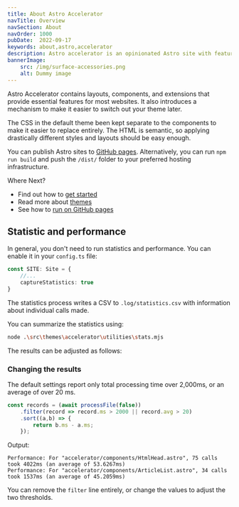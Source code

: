 ```yaml
---
title: About Astro Accelerator
navTitle: Overview
navSection: About
navOrder: 1000
pubDate:  2022-09-17
keywords: about,astro,accelerator
description: Astro accelerator is an opinionated Astro site with features to jump start your use.
bannerImage:
    src: /img/surface-accessories.png
    alt: Dummy image
---
```


Astro Accelerator contains layouts, components, and extensions that provide essential features for most websites. It also introduces a mechanism to make it easier to switch out your theme later.

The CSS in the default theme been kept separate to the components to make it easier to replace entirely. The HTML is semantic, so applying drastically different styles and layouts should be easy enough.

You can publish Astro sites to [GitHub pages](/about/github-pages/). Alternatively, you can run `npm run build` and push the `/dist/` folder to your preferred hosting infrastructure.

Where Next?

- Find out how to [get started](/about/getting-started/)
- Read more about [themes](/about/themes/)
- See how to [run on GitHub pages](/about/github-pages/)

## Statistic and performance

In general, you don't need to run statistics and performance. You can enable it in your `config.ts` file:

```typescript
const SITE: Site = {
    //...
    captureStatistics: true
}
```

The statistics process writes a CSV to `.log/statistics.csv` with information about individual calls made.

You can summarize the statistics using:

```bash
node .\src\themes\accelerator\utilities\stats.mjs
```

The results can be adjusted as follows:

### Changing the results

The default settings report only total processing time over 2,000ms, or an average of over 20 ms.

```javascript
const records = (await processFile(false))
    .filter(record => record.ms > 2000 || record.avg > 20)
    .sort((a,b) => {
        return b.ms - a.ms;
    });
```

Output:

```
Performance: For "accelerator/components/HtmlHead.astro", 75 calls took 4022ms (an average of 53.6267ms)
Performance: For "accelerator/components/ArticleList.astro", 34 calls took 1537ms (an average of 45.2059ms)
```

You can remove the `filter` line entirely, or change the values to adjust the two thresholds.